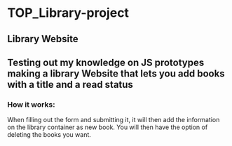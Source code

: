 # TOP_Library-project

## Library Website

## Testing out my knowledge on JS prototypes making a library Website that lets you add books with a title and a read status

### How it works:

When filling out the form and submitting it, it will then add the information on the library container as new book. You will then have the option of deleting the books you want.
